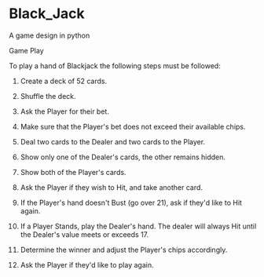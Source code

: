 # Black_Jack
A game design in python

Game Play

To play a hand of Blackjack the following steps must be followed:

1. Create a deck of 52 cards.

2. Shuffle the deck.

3. Ask the Player for their bet.

4. Make sure that the Player's bet does not exceed their available chips.

5. Deal two cards to the Dealer and two cards to the Player.

6. Show only one of the Dealer's cards, the other remains hidden.

7. Show both of the Player's cards.

8. Ask the Player if they wish to Hit, and take another card.

9. If the Player's hand doesn't Bust (go over 21), ask if they'd like to Hit again.

10. If a Player Stands, play the Dealer's hand. The dealer will always Hit until the Dealer's value meets or exceeds 17.

11. Determine the winner and adjust the Player's chips accordingly.

12. Ask the Player if they'd like to play again.
